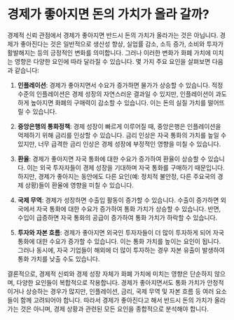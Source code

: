 # 경제가 좋아지면 돈의 가치가 올라 갈까?

경제적 신뢰 관점에서 경제가 좋아지면 반드시 돈의 가치가 올라가는 것은 아닙니다. 경제가 좋아진다는 것은 일반적으로 생산성 향상, 실업률 감소, 소득 증가, 소비와 투자가 활발해지는 등의 긍정적인 변화를 의미합니다. 그러나 이러한 변화가 화폐 가치에 미치는 영향은 다양한 요인에 따라 달라질 수 있습니다. 몇 가지 주요 요인을 살펴보면 다음과 같습니다:

1. **인플레이션**: 경제가 좋아지면서 수요가 증가하면 물가가 상승할 수 있습니다. 적정 수준의 인플레이션은 경제 성장의 자연스러운 결과일 수 있지만, 인플레이션이 과도하게 높아지면 화폐의 구매력이 감소할 수 있습니다. 이는 돈의 실질 가치를 떨어뜨릴 수 있습니다.

2. **중앙은행의 통화정책**: 경제 성장이 빠르게 이루어질 때, 중앙은행은 인플레이션을 억제하기 위해 금리를 인상할 수 있습니다. 금리 인상은 자국 통화의 가치를 높일 수 있지만, 너무 급격한 금리 인상은 경제 성장에 부정적인 영향을 미칠 수 있습니다.

3. **환율**: 경제가 좋아지면 자국 통화에 대한 수요가 증가하여 환율이 상승할 수 있습니다. 이는 외국 투자자들이 경제 성장을 기대하며 자국 통화를 구매하기 때문입니다. 하지만, 경제가 좋아지는 동안에도 다른 요인(예: 정치적 불안정, 다른 주요국의 경제 상황)들이 환율에 영향을 미칠 수 있습니다.

4. **국제 무역**: 경제가 성장하면 수출입 활동이 증가할 수 있습니다. 수출이 증가하면 외국에서 자국 통화에 대한 수요가 증가하여 통화 가치가 상승할 수 있습니다. 반면, 수입이 급증하면 자국 통화의 공급이 증가하여 통화 가치가 하락할 수 있습니다.

5. **투자와 자본 흐름**: 경제가 좋아지면 외국인 투자자들이 더 많이 투자하게 되어 자국 통화에 대한 수요가 증가할 수 있습니다. 이는 통화 가치를 높이는 요인이 됩니다. 그러나 동시에, 자국 기업들이 해외에 더 많이 투자하는 경우 자본 유출이 발생하여 통화 가치를 낮출 수도 있습니다.

결론적으로, 경제적 신뢰와 경제 성장 자체가 화폐 가치에 미치는 영향은 단순하지 않으며, 다양한 요인들이 복합적으로 작용합니다. 경제가 좋아지면서도 통화 가치가 안정적이거나 상승하는 경우가 많지만, 인플레이션, 금리, 국제 무역 및 자본 흐름 등 여러 요소들이 함께 고려되어야 합니다. 따라서 경제가 좋아진다고 해서 반드시 돈의 가치가 올라가는 것은 아니며, 경제 상황과 관련된 모든 요인을 종합적으로 분석해야 합니다.
